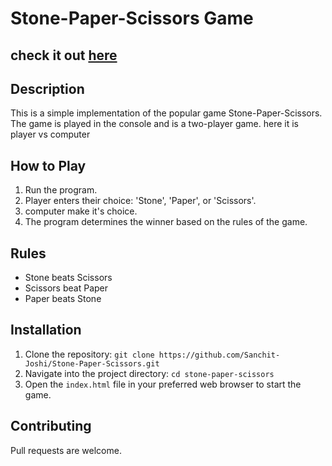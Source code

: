 # Stone-Paper-Scissors Game
## check it out [here](https://sanchit-joshi.github.io/Stone-Paper-Scissors``)
## Description
This is a simple implementation of the popular game Stone-Paper-Scissors. The game is played in the console and is a two-player game.
here it is player vs computer

## How to Play
1. Run the program.
2. Player enters their choice: 'Stone', 'Paper', or 'Scissors'.
3. computer make it's choice.
4. The program determines the winner based on the rules of the game.

## Rules
- Stone beats Scissors
- Scissors beat Paper
- Paper beats Stone

## Installation
1. Clone the repository: `git clone https://github.com/Sanchit-Joshi/Stone-Paper-Scissors.git`
2. Navigate into the project directory: `cd stone-paper-scissors`
3. Open the `index.html` file in your preferred web browser to start the game.
## Contributing
Pull requests are welcome.  
